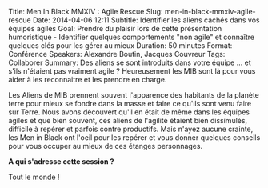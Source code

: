Title: Men In Black MMXIV : Agile Rescue
Slug: men-in-black-mmxiv-agile-rescue
Date: 2014-04-06 12:11
Subtitle: Identifier les aliens cachés dans vos équipes agiles
Goal: Prendre du plaisir lors de cette présentation humoristique - Identifier quelques comportements "non agile" et connaître quelques clés pour les gérer au mieux
Duration: 50 minutes
Format: Conférence
Speakers: Alexandre Boutin, Jacques Couvreur
Tags: Collaborer
Summary: Des aliens se sont introduits dans votre équipe ... et s'ils n'étaient pas vraiment agile ? 
Heureusement les MIB sont là pour vous aider à les reconnaitre et les prendre en charge.


Les Aliens de MIB prennent souvent l'apparence des habitants de la planète terre pour mieux se fondre dans la masse et faire ce qu'ils sont venu faire sur Terre. 
Nous avons découvert qu'il en était de même dans les équipes agiles et que bien souvent, ces aliens de l'agilité étaient bien dissimulés, difficile à repérer et parfois contre productifs. 
Mais n'ayez aucune crainte, les Men in Black ont l'oeil pour les repérer et vous donner quelques conseils pour vous occuper au mieux de ces étanges personnages.

**A qui s'adresse cette session ?**

Tout le monde !




